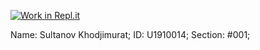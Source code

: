 [![Work in Repl.it](https://classroom.github.com/assets/work-in-replit-14baed9a392b3a25080506f3b7b6d57f295ec2978f6f33ec97e36a161684cbe9.svg)](https://classroom.github.com/online_ide?assignment_repo_id=4546314&assignment_repo_type=AssignmentRepo)

Name: Sultanov Khodjimurat;
ID: U1910014;
Section: #001;